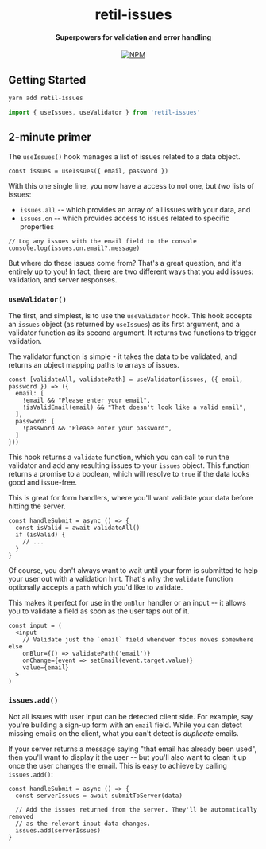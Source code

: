 <h1 align="center">
  retil-issues
</h1>

<h4 align="center">
  Superpowers for validation and error handling
</h4>

<p align="center">
  <a href="https://www.npmjs.com/package/retil-issues"><img alt="NPM" src="https://img.shields.io/npm/v/retil-issues.svg"></a>
</p>


## Getting Started

```bash
yarn add retil-issues
```

```jsx
import { useIssues, useValidator } from 'retil-issues'
```


## 2-minute primer

The `useIssues()` hook manages a list of issues related to a data object.

```tsx
const issues = useIssues({ email, password })
```

With this one single line, you now have a access to not one, but *two* lists of issues: 

- `issues.all` -- which provides an array of all issues with your data, and
- `issues.on` -- which provides access to issues related to specific properties

```tsx
// Log any issues with the email field to the console
console.log(issues.on.email?.message)
```

But where do these issues come from? That's a great question, and it's entirely up to you! In fact, there are two different ways that you add issues: validation, and server responses.


### `useValidator()`

The first, and simplest, is to use the `useValidator` hook. This hook accepts an `issues` object (as returned by `useIssues`) as its first argument, and a validator function as its second argument. It returns two functions to trigger validation.

The validator function is simple - it takes the data to be validated, and returns an object mapping paths to arrays of issues.

```tsx
const [validateAll, validatePath] = useValidator(issues, ({ email, password }) => ({
  email: [
    !email && "Please enter your email",
    !isValidEmail(email) && "That doesn't look like a valid email",
  ],
  password: [
    !password && "Please enter your password",
  ]
}))
```

This hook returns a `validate` function, which you can call to run the validator and add any resulting issues to your `issues` object. This function returns a promise to a boolean, which will resolve to `true` if the data looks good and issue-free.

This is great for form handlers, where you'll want validate your data before hitting the server.

```tsx
const handleSubmit = async () => {
  const isValid = await validateAll()
  if (isValid) {
    // ...
  }
}
```

Of course, you don't always want to wait until your form is submitted to help your user out with a validation hint. That's why the `validate` function optionally accepts a `path` which you'd like to validate.

This makes it perfect for use in the `onBlur` handler or an input -- it allows you to validate a field as soon as the user taps out of it.

```tsx
const input = (
  <input
    // Validate just the `email` field whenever focus moves somewhere else
    onBlur={() => validatePath('email')}
    onChange={event => setEmail(event.target.value)}
    value={email}
  >
)
```

### `issues.add()`

Not all issues with user input can be detected client side. For example, say you're building a sign-up form with an `email` field. While you can detect missing emails on the client, what you can't detect is *duplicate* emails.

If your server returns a message saying "that email has already been used", then you'll want to display it the user -- but you'll also want to clean it up once the user changes the email. This is easy to achieve by calling `issues.add()`:

```tsx
const handleSubmit = async () => {
  const serverIssues = await submitToServer(data)

  // Add the issues returned from the server. They'll be automatically removed
  // as the relevant input data changes.
  issues.add(serverIssues)
}
```